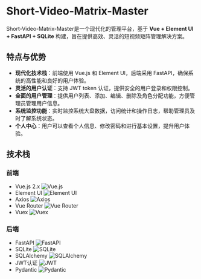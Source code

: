 # Short-Video-Matrix-Master

Short-Video-Matrix-Master是一个现代化的管理平台，基于 **Vue + Element UI + FastAPI + SQLite** 构建，旨在提供高效、灵活的短视频矩阵管理解决方案。

## 特点与优势

- **现代化技术栈**：前端使用 Vue.js 和 Element UI，后端采用 FastAPI，确保系统的高性能和良好的用户体验。
- **灵活的用户认证**：支持 JWT token 认证，提供安全的用户登录和权限控制。
- **全面的用户管理**：提供用户列表、添加、编辑、删除及角色分配功能，方便管理员管理用户信息。
- **系统监控功能**：实时监控系统大盘数据，访问统计和操作日志，帮助管理员及时了解系统状态。
- **个人中心**：用户可以查看个人信息、修改密码和进行基本设置，提升用户体验。

## 技术栈

### 前端
- Vue.js 2.x ![Vue.js](https://img.shields.io/badge/Vue.js-2.x-brightgreen)
- Element UI ![Element UI](https://img.shields.io/badge/Element%20UI-2.x-blue)
- Axios ![Axios](https://img.shields.io/badge/Axios-0.21.1-red)
- Vue Router ![Vue Router](https://img.shields.io/badge/Vue%20Router-3.x-orange)
- Vuex ![Vuex](https://img.shields.io/badge/Vuex-3.x-yellow)

### 后端
- FastAPI ![FastAPI](https://img.shields.io/badge/FastAPI-0.68.0-purple)
- SQLite ![SQLite](https://img.shields.io/badge/SQLite-3.36.0-lightgrey)
- SQLAlchemy ![SQLAlchemy](https://img.shields.io/badge/SQLAlchemy-1.4.22-blueviolet)
- JWT认证 ![JWT](https://img.shields.io/badge/JWT-8.5.1-orange)
- Pydantic ![Pydantic](https://img.shields.io/badge/Pydantic-1.8.2-green)